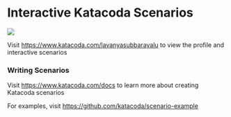 # Interactive Katacoda Scenarios

[![](http://shields.katacoda.com/katacoda/lavanyasubbarayalu/count.svg)](https://www.katacoda.com/lavanyasubbarayalu "Get your profile on Katacoda.com")

Visit https://www.katacoda.com/lavanyasubbarayalu to view the profile and interactive scenarios

### Writing Scenarios
Visit https://www.katacoda.com/docs to learn more about creating Katacoda scenarios

For examples, visit https://github.com/katacoda/scenario-example
